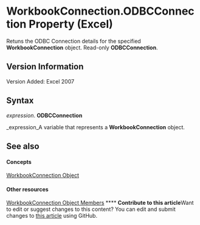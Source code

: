 
# WorkbookConnection.ODBCConnection Property (Excel)

Retuns the ODBC Connection details for the specified  **WorkbookConnection** object. Read-only **ODBCConnection**.


## Version Information

Version Added: Excel 2007 


## Syntax

 _expression_. **ODBCConnection**

 _expression_A variable that represents a  **WorkbookConnection** object.


## See also


#### Concepts


 [WorkbookConnection Object](5974dd57-7671-cd55-3f8f-6a76fa938317.md)
#### Other resources


 [WorkbookConnection Object Members](1c692856-1ddb-1d7d-4463-143cba3dfbe8.md)
****   **Contribute to this article**Want to edit or suggest changes to this content? You can edit and submit changes to  [this article](https://github.com/jhershey00/VBA_Excel_Test/OpenXMLCon/articles/b5d388da-dcd0-9d9f-3dab-c311e42e46ba.md) using GitHub.

